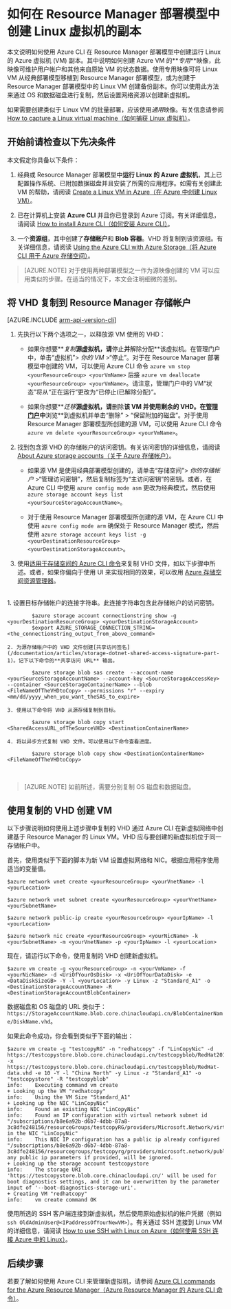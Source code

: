 <!-- ARM: tested -->

<properties
	pageTitle="创建 Linux VM 的副本 | Azure"
	description="了解如何通过创建一个 *专用映像*，在 Resource Manager 部署模型中创建运行 Linux 的 Azure 虚拟机。"
	services="virtual-machines-linux"
	documentationCenter=""
	authors="dsk-2015"
	manager="timlt"
	editor=""
	tags="azure-resource-manager"/>

<tags
	ms.service="virtual-machines-linux"
	ms.date="04/26/2016"
	wacn.date="06/20/2016"/>

# 如何在 Resource Manager 部署模型中创建 Linux 虚拟机的副本



本文说明如何使用 Azure CLI 在 Resource Manager 部署模型中创建运行 Linux 的 Azure 虚拟机 (VM) 副本。其中说明如何创建 Azure VM 的**_专用_**映像，此映像可维护用户帐户和其他来自原始 VM 的状态数据。使用专用映像可将 Linux VM 从经典部署模型移植到 Resource Manager 部署模型，或为创建于 Resource Manager 部署模型中的 Linux VM 创建备份副本。你可以使用此方法来通过 OS 和数据磁盘进行复制，然后设置网络资源以创建新虚拟机。

如果需要创建类似于 Linux VM 的批量部署，应该使用*通用*映像。有关信息请参阅 [How to capture a Linux virtual machine（如何捕获 Linux 虚拟机）](/documentation/articles/virtual-machines-linux-capture-image)。



## 开始前请检查以下先决条件

本文假定你具备以下条件：

1. 经典或 Resource Manager 部署模型中**运行 Linux 的 Azure 虚拟机**，其上已配置操作系统、已附加数据磁盘并且安装了所需的应用程序。如需有关创建此 VM 的帮助，请阅读 [Create a Linux VM in Azure（在 Azure 中创建 Linux VM）](/documentation/articles/virtual-machines-linux-quick-create-cli)。 

1. 已在计算机上安装 **Azure CLI** 并且你已登录到 Azure 订阅。有关详细信息，请阅读 [How to install Azure CLI（如何安装 Azure CLI）](/documentation/articles/xplat-cli-install)。

1. 一个**资源组**，其中创建了**存储帐户**和 **Blob 容器**。VHD 将复制到该资源组。有关详细信息，请阅读 [Using the Azure CLI with Azure Storage（将 Azure CLI 用于 Azure 存储空间）](/documentation/articles/storage-azure-cli)。



> [AZURE.NOTE] 对于使用两种部署模型之一作为源映像创建的 VM 可以应用类似的步骤。在适当的情况下，本文会注明细微的差别。


## 将 VHD 复制到 Resource Manager 存储帐户

[AZURE.INCLUDE [arm-api-version-cli](../includes/arm-api-version-cli.md)]

1. 先执行以下两个选项之一，以释放源 VM 使用的 VHD：

	- 如果你想要**_复制_**源虚拟机，请**停止**并**解除分配**该虚拟机。在管理门户中，单击“虚拟机”> *你的 VM* >“停止”。对于在 Resource Manager 部署模型中创建的 VM，可以使用 Azure CLI 命令 `azure vm stop <yourResourceGroup> <yourVmName>` 后接 `azure vm deallocate <yourResourceGroup> <yourVmName>`。请注意，管理门户中的 VM“状态”将从“正在运行”更改为“已停止(已解除分配)”。
	
	- 如果你想要**_迁移_**源虚拟机，请**删除**该 VM 并使用剩余的 VHD。在[管理门户](https://manage.windowsazure.cn)中**浏览**到虚拟机并单击“删除” > “保留附加的磁盘”。对于使用 Resource Manager 部署模型所创建的源 VM，可以使用 Azure CLI 命令 `azure vm delete <yourResourceGroup> <yourVmName>`。
	
1. 找到包含源 VHD 的存储帐户的访问密钥。有关访问密钥的详细信息，请阅读 [About Azure storage accounts（关于 Azure 存储帐户）](/documentation/articles/storage-create-storage-account)。

	- 如果源 VM 是使用经典部署模型创建的，请单击“存储空间”> *你的存储帐户* >“管理访问密钥”，然后复制标签为“主访问密钥”的密钥。或者，在 Azure CLI 中使用 `azure config mode asm` 更改为经典模式，然后使用 `azure storage account keys list <yourSourceStorageAccountName>`。

	- 对于使用 Resource Manager 部署模型所创建的源 VM，在 Azure CLI 中使用 `azure config mode arm` 确保处于 Resource Manager 模式，然后使用 `azure storage account keys list -g <yourDestinationResourceGroup> <yourDestinationStorageAccount>`。

1. 使用[适用于存储空间的 Azure CLI 命令](/documentation/articles/storage-azure-cli)来复制 VHD 文件，如以下步骤中所述。或者，如果你偏向于使用 UI 来实现相同的效果，可以改用 [Azure 存储空间资源管理器](http://storageexplorer.com/)。
</br>
	1. 设置目标存储帐户的连接字符串。此连接字符串包含此存储帐户的访问密钥。
	
			$azure storage account connectionstring show -g <yourDestinationResourceGroup> <yourDestinationStorageAccount>
			$export AZURE_STORAGE_CONNECTION_STRING=<the_connectionstring_output_from_above_command>
	
	2. 为源存储帐户中的 VHD 文件创建[共享访问签名](/documentation/articles/storage-dotnet-shared-access-signature-part-1)。记下以下命令的**共享访问 URL** 输出。
	
			$azure storage blob sas create  --account-name <yourSourceStorageAccountName> --account-key <SourceStorageAccessKey> --container <SourceStorageContainerName> --blob <FileNameOfTheVHDtoCopy> --permissions "r" --expiry <mm/dd/yyyy_when_you_want_theSAS_to_expire>
	
	3. 使用以下命令将 VHD 从源存储复制到目标。
	
			$azure storage blob copy start <SharedAccessURL_ofTheSourceVHD> <DestinationContainerName>
	
	4. 将以异步方式复制 VHD 文件。可以使用以下命令查看进度。
	
			$azure storage blob copy show <DestinationContainerName> <FileNameOfTheVHDtoCopy>
		
</br>

>[AZURE.NOTE] 如前所述，需要分别复制 OS 磁盘和数据磁盘。


## 使用复制的 VHD 创建 VM

以下步骤说明如何使用上述步骤中复制的 VHD 通过 Azure CLI 在新虚拟网络中创建基于 Resource Manager 的 Linux VM。VHD 应与要创建的新虚拟机位于同一存储帐户中。


首先，使用类似于下面的脚本为新 VM 设置虚拟网络和 NIC。根据应用程序使用适当的变量值。

	$azure network vnet create <yourResourceGroup> <yourVnetName> -l <yourLocation>

	$azure network vnet subnet create <yourResourceGroup> <yourVnetName> <yourSubnetName>

	$azure network public-ip create <yourResourceGroup> <yourIpName> -l <yourLocation>

	$azure network nic create <yourResourceGroup> <yourNicName> -k <yourSubnetName> -m <yourVnetName> -p <yourIpName> -l <yourLocation>


现在，请运行以下命令，使用复制的 VHD 创建新虚拟机。</br>

	$azure vm create -g <yourResourceGroup> -n <yourVmName> -f <yourNicName> -d <UriOfYourOsDisk> -x <UriOfYourDataDisk> -e <DataDiskSizeGB> -Y -l <yourLocation> -y Linux -z "Standard_A1" -o <DestinationStorageAccountName> -R <DestinationStorageAccountBlobContainer>

	
数据磁盘和 OS 磁盘的 URL 类似于：`https://StorageAccountName.blob.core.chinacloudapi.cn/BlobContainerName/DiskName.vhd`。
	
	
如果此命令成功，你会看到类似于下面的输出：

	$azure vm create -g "testcopyRG" -n "redhatcopy" -f "LinCopyNic" -d https://testcopystore.blob.core.chinacloudapi.cn/testcopyblob/RedHat201631816334.vhd -x https://testcopystore.blob.core.chinacloudapi.cn/testcopyblob/RedHat-data.vhd -e 10 -Y -l "China North" -y Linux -z "Standard_A1" -o "testcopystore" -R "testcopyblob"
	info:    Executing command vm create
	+ Looking up the VM "redhatcopy"
	info:    Using the VM Size "Standard_A1"
	+ Looking up the NIC "LinCopyNic"
	info:    Found an existing NIC "LinCopyNic"
	info:    Found an IP configuration with virtual network subnet id "/subscriptions/b8e6a92b-d6b7-4dbb-87a8-3c8dfe248156/resourceGroups/testcopyRG/providers/Microsoft.Network/virtualNetworks/LinCopyVnet/subnets/LinCopySub" in the NIC "LinCopyNic"
	info:    This NIC IP configuration has a public ip already configured "/subscriptions/b8e6a92b-d6b7-4dbb-87a8-3c8dfe248156/resourcegroups/testcopyrg/providers/microsoft.network/publicipaddresses/lincopyip", any public ip parameters if provided, will be ignored.
	+ Looking up the storage account testcopystore
	info:    The storage URI 'https://testcopystore.blob.core.chinacloudapi.cn/' will be used for boot diagnostics settings, and it can be overwritten by the parameter input of '--boot-diagnostics-storage-uri'.
	+ Creating VM "redhatcopy"
	info:    vm create command OK

使用所选的 SSH 客户端连接到新虚拟机，然后使用原始虚拟机的帐户凭据（例如 `ssh OldAdminUser@<IPaddressOfYourNewVM>`）。有关通过 SSH 连接到 Linux VM 的详细信息，请阅读 [How to use SSH with Linux on Azure（如何使用 SSH 连接 Azure 中的 Linux）](/documentation/articles/virtual-machines-linux-ssh-from-linux)。


## 后续步骤

若要了解如何使用 Azure CLI 来管理新虚拟机，请参阅 [Azure CLI commands for the Azure Resource Manager（Azure Resource Manager 的 Azure CLI 命令）](/documentation/articles/azure-cli-arm-commands)。

<!---HONumber=Mooncake_0613_2016-->